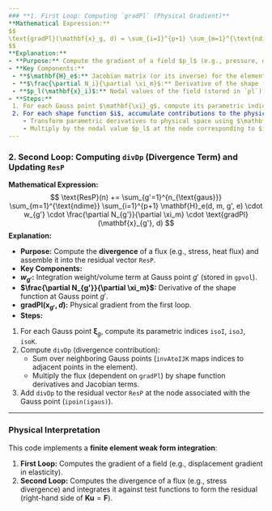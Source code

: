 ```yaml
---
### **1. First Loop: Computing `gradPl` (Physical Gradient)**
**Mathematical Expression:**
$$
\text{gradPl}(\mathbf{x}_g, d) = \sum_{i=1}^{p+1} \sum_{m=1}^{\text{ndime}} \mathbf{H}_e(d, m, g, e) \cdot \frac{\partial N_i}{\partial \xi_m}(\mathbf{\xi}_g) \cdot p_l(\mathbf{x}_i)
$$
**Explanation:**
- **Purpose:** Compute the gradient of a field $p_l$ (e.g., pressure, displacement) in **physical coordinates** at Gauss points.
- **Key Components:**
 - **$\mathbf{H}_e$:** Jacobian matrix (or its inverse) for the element $e$, mapping parametric to physical space.
 - **$\frac{\partial N_i}{\partial \xi_m}$:** Derivative of the shape function $N_i$ in the parametric direction $\xi_m$ (stored in `dlxigp_ip`).
 - **$p_l(\mathbf{x}_i)$:** Nodal values of the field (stored in `pl`).
- **Steps:**
 1. For each Gauss point $\mathbf{\xi}_g$, compute its parametric indices `isoI`, `isoJ`, `isoK` (local coordinates in the element).
 2. For each shape function $i$, accumulate contributions to the physical gradient:
    - Transform parametric derivatives to physical space using $\mathbf{H}_e$.
    - Multiply by the nodal value $p_l$ at the node corresponding to $i$ (indexed via `invAtoIJK`).
---
```

### **2. Second Loop: Computing `divDp` (Divergence Term) and Updating `ResP`**
**Mathematical Expression:**
$$
\text{ResP}(n) += \sum_{g'=1}^{n_{\text{gaus}}} \sum_{m=1}^{\text{ndime}} \sum_{i=1}^{p+1} \mathbf{H}_e(d, m, g', e) \cdot w_{g'} \cdot \frac{\partial N_{g'}}{\partial \xi_m} \cdot \text{gradPl}(\mathbf{x}_{g'}, d)
$$
**Explanation:**
- **Purpose:** Compute the **divergence** of a flux (e.g., stress, heat flux) and assemble it into the residual vector `ResP`.
- **Key Components:**
 - **$w_{g'}$:** Integration weight/volume term at Gauss point $g'$ (stored in `gpvol`).
 - **$\frac{\partial N_{g'}}{\partial \xi_m}$:** Derivative of the shape function at Gauss point $g'$.
 - **$\text{gradPl}(\mathbf{x}_{g'}, d)$:** Physical gradient from the first loop.
- **Steps:**
 1. For each Gauss point $\mathbf{\xi}_g$, compute its parametric indices `isoI`, `isoJ`, `isoK`.
 2. Compute `divDp` (divergence contribution):
    - Sum over neighboring Gauss points (`invAtoIJK` maps indices to adjacent points in the element).
    - Multiply the flux (dependent on `gradPl`) by shape function derivatives and Jacobian terms.
 3. Add `divDp` to the residual vector `ResP` at the node associated with the Gauss point (`ipoin(igaus)`).
---
### **Physical Interpretation**
This code implements a **finite element weak form integration**:
1. **First Loop:** Computes the gradient of a field (e.g., displacement gradient in elasticity).
2. **Second Loop:** Computes the divergence of a flux (e.g., stress divergence) and integrates it against test functions to form the residual (right-hand side of $\mathbf{K}\mathbf{u} = \mathbf{F}$).
<!--stackedit_data:
eyJoaXN0b3J5IjpbLTExOTM1NjEyMDFdfQ==
-->